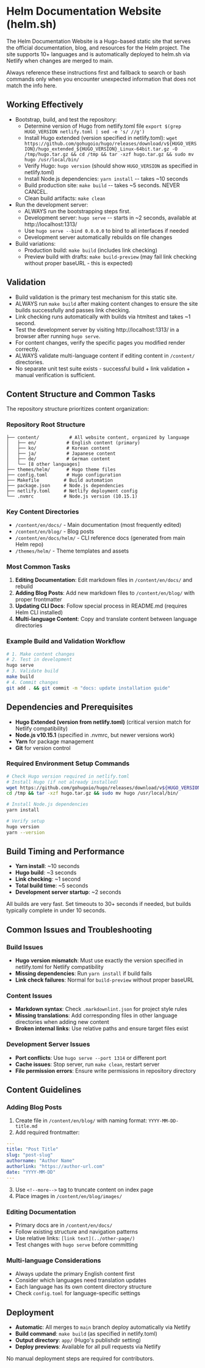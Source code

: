 # Helm Documentation Website (helm.sh)

The Helm Documentation Website is a Hugo-based static site that serves the official documentation, blog, and resources for the Helm project. The site supports 10+ languages and is automatically deployed to helm.sh via Netlify when changes are merged to main.

Always reference these instructions first and fallback to search or bash commands only when you encounter unexpected information that does not match the info here.

## Working Effectively

- Bootstrap, build, and test the repository:
  - Determine version of Hugo from netlify.toml file `export $(grep HUGO_VERSION netlify.toml | sed -e 's/ //g')`
  - Install Hugo extended (version specified in netlify.toml): `wget https://github.com/gohugoio/hugo/releases/download/v${HUGO_VERSION}/hugo_extended_${HUGO_VERSION}_Linux-64bit.tar.gz -O /tmp/hugo.tar.gz && cd /tmp && tar -xzf hugo.tar.gz && sudo mv hugo /usr/local/bin/`
  - Verify Hugo: `hugo version` (should show `HUGO_VERSION` as specified in netlify.toml)
  - Install Node.js dependencies: `yarn install` -- takes ~10 seconds
  - Build production site: `make build` -- takes ~5 seconds. NEVER CANCEL.
  - Clean build artifacts: `make clean`
- Run the development server:
  - ALWAYS run the bootstrapping steps first.
  - Development server: `hugo serve` -- starts in ~2 seconds, available at http://localhost:1313/
  - Use `hugo serve --bind 0.0.0.0` to bind to all interfaces if needed
  - Development server automatically rebuilds on file changes
- Build variations:
  - Production build: `make build` (includes link checking)
  - Preview build with drafts: `make build-preview` (may fail link checking without proper baseURL - this is expected)

## Validation

- Build validation is the primary test mechanism for this static site.
- ALWAYS run `make build` after making content changes to ensure the site builds successfully and passes link checking.
- Link checking runs automatically with builds via htmltest and takes ~1 second.
- Test the development server by visiting http://localhost:1313/ in a browser after running `hugo serve`.
- For content changes, verify the specific pages you modified render correctly.
- ALWAYS validate multi-language content if editing content in `/content/` directories.
- No separate unit test suite exists - successful build + link validation + manual verification is sufficient.

## Content Structure and Common Tasks

The repository structure prioritizes content organization:

### Repository Root Structure
```
├── content/           # All website content, organized by language
│   ├── en/           # English content (primary)
│   ├── ko/           # Korean content
│   ├── ja/           # Japanese content
│   ├── de/           # German content
│   └── [8 other languages]
├── themes/helm/      # Hugo theme files
├── config.toml       # Hugo configuration
├── Makefile         # Build automation
├── package.json     # Node.js dependencies
├── netlify.toml     # Netlify deployment config
└── .nvmrc           # Node.js version (10.15.1)
```

### Key Content Directories
- `/content/en/docs/` - Main documentation (most frequently edited)
- `/content/en/blog/` - Blog posts
- `/content/en/docs/helm/` - CLI reference docs (generated from main Helm repo)
- `/themes/helm/` - Theme templates and assets

### Most Common Tasks

1. **Editing Documentation**: Edit markdown files in `/content/en/docs/` and rebuild
2. **Adding Blog Posts**: Add new markdown files to `/content/en/blog/` with proper frontmatter
3. **Updating CLI Docs**: Follow special process in README.md (requires Helm CLI installed)
4. **Multi-language Content**: Copy and translate content between language directories

### Example Build and Validation Workflow
```bash
# 1. Make content changes
# 2. Test in development
hugo serve
# 3. Validate build
make build
# 4. Commit changes
git add . && git commit -m "docs: update installation guide"
```

## Dependencies and Prerequisites

- **Hugo Extended (version from netlify.toml)** (critical version match for Netlify compatibility)
- **Node.js v10.15.1** (specified in .nvmrc, but newer versions work)
- **Yarn** for package management
- **Git** for version control

### Required Environment Setup Commands
```bash
# Check Hugo version required in netlify.toml
# Install Hugo (if not already installed)
wget https://github.com/gohugoio/hugo/releases/download/v${HUGO_VERSION}/hugo_extended_${HUGO_VERSION}_Linux-64bit.tar.gz -O /tmp/hugo.tar.gz
cd /tmp && tar -xzf hugo.tar.gz && sudo mv hugo /usr/local/bin/

# Install Node.js dependencies
yarn install

# Verify setup
hugo version
yarn --version
```

## Build Timing and Performance

- **Yarn install**: ~10 seconds
- **Hugo build**: ~3 seconds
- **Link checking**: ~1 second
- **Total build time**: ~5 seconds
- **Development server startup**: ~2 seconds

All builds are very fast. Set timeouts to 30+ seconds if needed, but builds typically complete in under 10 seconds.

## Common Issues and Troubleshooting

### Build Issues
- **Hugo version mismatch**: Must use exactly the version specified in netlify.toml for Netlify compatibility
- **Missing dependencies**: Run `yarn install` if build fails
- **Link check failures**: Normal for `build-preview` without proper baseURL

### Content Issues
- **Markdown syntax**: Check `.markdownlint.json` for project style rules
- **Missing translations**: Add corresponding files in other language directories when adding new content
- **Broken internal links**: Use relative paths and ensure target files exist

### Development Server Issues
- **Port conflicts**: Use `hugo serve --port 1314` or different port
- **Cache issues**: Stop server, run `make clean`, restart server
- **File permission errors**: Ensure write permissions in repository directory

## Content Guidelines

### Adding Blog Posts
1. Create file in `/content/en/blog/` with naming format: `YYYY-MM-DD-title.md`
2. Add required frontmatter:
```yaml
---
title: "Post Title"
slug: "post-slug"
authorname: "Author Name"
authorlink: "https://author-url.com"
date: "YYYY-MM-DD"
---
```
3. Use `<!--more-->` tag to truncate content on index page
4. Place images in `/content/en/blog/images/`

### Editing Documentation
- Primary docs are in `/content/en/docs/`
- Follow existing structure and navigation patterns
- Use relative links: `[link text](../other-page/)`
- Test changes with `hugo serve` before committing

### Multi-language Considerations
- Always update the primary English content first
- Consider which languages need translation updates
- Each language has its own content directory structure
- Check `config.toml` for language-specific settings

## Deployment

- **Automatic**: All merges to `main` branch deploy automatically via Netlify
- **Build command**: `make build` (as specified in netlify.toml)
- **Output directory**: `app/` (Hugo's publishdir setting)
- **Deploy previews**: Available for all pull requests via Netlify

No manual deployment steps are required for contributors.